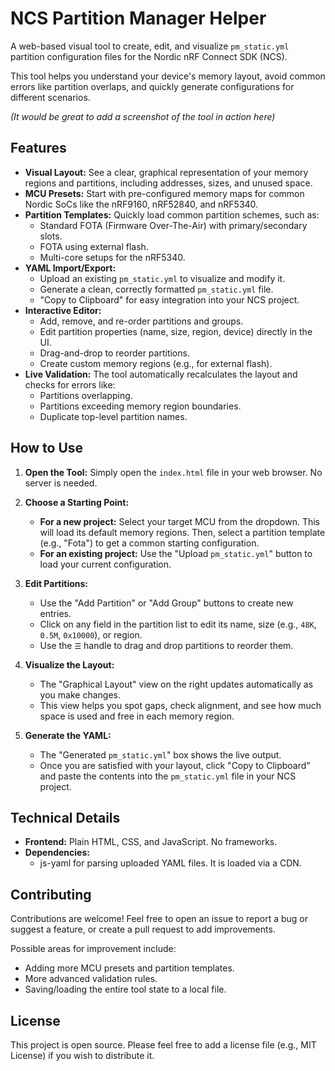 # NCS Partition Manager Helper

A web-based visual tool to create, edit, and visualize `pm_static.yml` partition configuration files for the Nordic nRF Connect SDK (NCS).

This tool helps you understand your device's memory layout, avoid common errors like partition overlaps, and quickly generate configurations for different scenarios.

*(It would be great to add a screenshot of the tool in action here)*

## Features

*   **Visual Layout:** See a clear, graphical representation of your memory regions and partitions, including addresses, sizes, and unused space.
*   **MCU Presets:** Start with pre-configured memory maps for common Nordic SoCs like the nRF9160, nRF52840, and nRF5340.
*   **Partition Templates:** Quickly load common partition schemes, such as:
    *   Standard FOTA (Firmware Over-The-Air) with primary/secondary slots.
    *   FOTA using external flash.
    *   Multi-core setups for the nRF5340.
*   **YAML Import/Export:**
    *   Upload an existing `pm_static.yml` to visualize and modify it.
    *   Generate a clean, correctly formatted `pm_static.yml` file.
    *   "Copy to Clipboard" for easy integration into your NCS project.
*   **Interactive Editor:**
    *   Add, remove, and re-order partitions and groups.
    *   Edit partition properties (name, size, region, device) directly in the UI.
    *   Drag-and-drop to reorder partitions.
    *   Create custom memory regions (e.g., for external flash).
*   **Live Validation:** The tool automatically recalculates the layout and checks for errors like:
    *   Partitions overlapping.
    *   Partitions exceeding memory region boundaries.
    *   Duplicate top-level partition names.

## How to Use

1.  **Open the Tool:** Simply open the `index.html` file in your web browser. No server is needed.

2.  **Choose a Starting Point:**
    *   **For a new project:** Select your target MCU from the dropdown. This will load its default memory regions. Then, select a partition template (e.g., "Fota") to get a common starting configuration.
    *   **For an existing project:** Use the "Upload `pm_static.yml`" button to load your current configuration.

3.  **Edit Partitions:**
    *   Use the "Add Partition" or "Add Group" buttons to create new entries.
    *   Click on any field in the partition list to edit its name, size (e.g., `48K`, `0.5M`, `0x10000`), or region.
    *   Use the `☰` handle to drag and drop partitions to reorder them.

4.  **Visualize the Layout:**
    *   The "Graphical Layout" view on the right updates automatically as you make changes.
    *   This view helps you spot gaps, check alignment, and see how much space is used and free in each memory region.

5.  **Generate the YAML:**
    *   The "Generated `pm_static.yml`" box shows the live output.
    *   Once you are satisfied with your layout, click "Copy to Clipboard" and paste the contents into the `pm_static.yml` file in your NCS project.

## Technical Details

*   **Frontend:** Plain HTML, CSS, and JavaScript. No frameworks.
*   **Dependencies:**
    *   js-yaml for parsing uploaded YAML files. It is loaded via a CDN.

## Contributing

Contributions are welcome! Feel free to open an issue to report a bug or suggest a feature, or create a pull request to add improvements.

Possible areas for improvement include:
*   Adding more MCU presets and partition templates.
*   More advanced validation rules.
*   Saving/loading the entire tool state to a local file.

## License

This project is open source. Please feel free to add a license file (e.g., MIT License) if you wish to distribute it.
